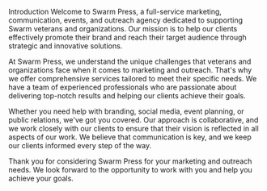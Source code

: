 
Introduction
Welcome to Swarm Press, a full-service marketing, communication, events, and outreach agency dedicated to supporting Swarm veterans and organizations. Our mission is to help our clients effectively promote their brand and reach their target audience through strategic and innovative solutions.

At Swarm Press, we understand the unique challenges that veterans and organizations face when it comes to marketing and outreach. That's why we offer comprehensive services tailored to meet their specific needs. We have a team of experienced professionals who are passionate about delivering top-notch results and helping our clients achieve their goals.

Whether you need help with branding, social media, event planning, or public relations, we've got you covered. Our approach is collaborative, and we work closely with our clients to ensure that their vision is reflected in all aspects of our work. We believe that communication is key, and we keep our clients informed every step of the way.

Thank you for considering Swarm Press for your marketing and outreach needs. We look forward to the opportunity to work with you and help you achieve your goals.
